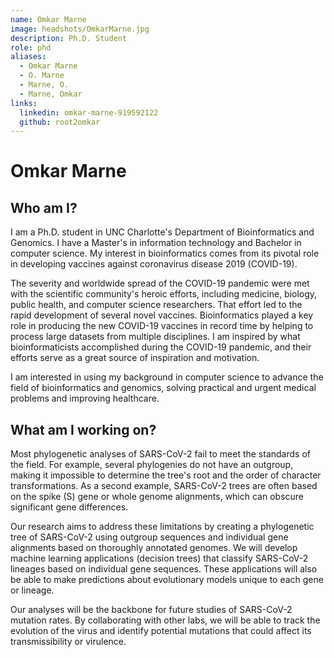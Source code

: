 ```yaml
---
name: Omkar Marne
image: headshots/OmkarMarne.jpg
description: Ph.D. Student
role: phd
aliases:
  - Omkar Marne
  - O. Marne
  - Marne, O.
  - Marne, Omkar
links:
  linkedin: omkar-marne-919592122
  github: root2omkar
---
```


# Omkar Marne

## Who am I?

I am a Ph.D. student in UNC Charlotte's Department of Bioinformatics and Genomics. I have a Master's in information technology and Bachelor in computer science. My interest in bioinformatics comes from its pivotal role in developing vaccines against coronavirus disease 2019 (COVID-19).

The severity and worldwide spread of the COVID-19 pandemic were met with the scientific community's heroic efforts, including medicine, biology, public health, and computer science researchers. That effort led to the rapid development of several novel vaccines. Bioinformatics played a key role in producing the new COVID-19 vaccines in record time by helping to process large datasets from multiple disciplines. I am inspired by what bioinformaticists accomplished during the COVID-19 pandemic, and their efforts serve as a great source of inspiration and motivation.

I am interested in using my background in computer science to advance the field of bioinformatics and genomics, solving practical and urgent medical problems and improving healthcare.

## What am I working on?

Most phylogenetic analyses of SARS-CoV-2 fail to meet the standards of the field. For example, several phylogenies do not have an outgroup, making it impossible to determine the tree's root and the order of character transformations. As a second example, SARS-CoV-2 trees are often based on the spike (S) gene or whole genome alignments, which can obscure significant gene differences.

Our research aims to address these limitations by creating a phylogenetic tree of SARS-CoV-2 using outgroup sequences and individual gene alignments based on thoroughly annotated genomes. We will develop machine learning applications (decision trees) that classify SARS-CoV-2 lineages based on individual gene sequences. These applications will also be able to make predictions about evolutionary models unique to each gene or lineage.

Our analyses will be the backbone for future studies of SARS-CoV-2 mutation rates. By collaborating with other labs, we will be able to track the evolution of the virus and identify potential mutations that could affect its transmissibility or virulence.

